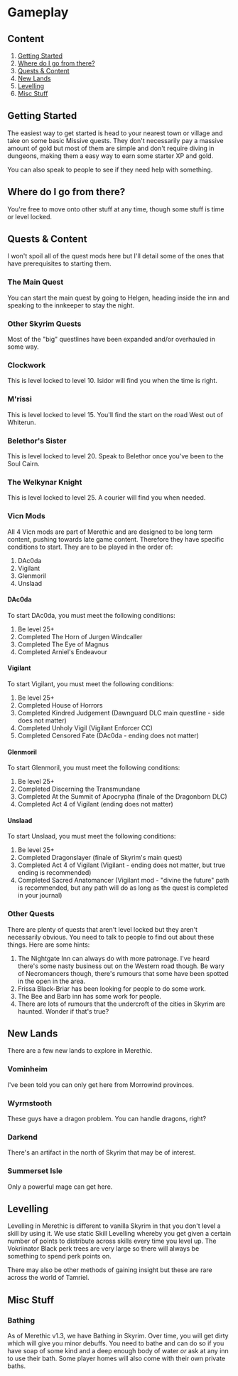 # Gameplay

## Content
1. [Getting Started](#getting-started)
2. [Where do I go from there?](#where-do-i-go-from-there?)
3. [Quests & Content](#quests-&-content)
4. [New Lands](#new-lands)
5. [Levelling](#Levelling)
6. [Misc Stuff](#misc-stuff)

## Getting Started
The easiest way to get started is head to your nearest town or village and take on some basic Missive quests. They don't necessarily pay a massive amount of gold but most of them are simple and don't require diving in dungeons, making them a easy way to earn some starter XP and gold.

You can also speak to people to see if they need help with something.

## Where do I go from there?
You're free to move onto other stuff at any time, though some stuff is time or level locked.

## Quests & Content
I won't spoil all of the quest mods here but I'll detail some of the ones that have prerequisites to starting them.

### The Main Quest
You can start the main quest by going to Helgen, heading inside the inn and speaking to the innkeeper to stay the night.

### Other Skyrim Quests
Most of the "big" questlines have been expanded and/or overhauled in some way.

### Clockwork
This is level locked to level 10. Isidor will find you when the time is right.

### M'rissi
This is level locked to level 15. You'll find the start on the road West out of Whiterun.

### Belethor's Sister
This is level locked to level 20. Speak to Belethor once you've been to the Soul Cairn.

### The Welkynar Knight
This is level locked to level 25. A courier will find you when needed.

### Vicn Mods
All 4 Vicn mods are part of Merethic and are designed to be long term content, pushing towards late game content. Therefore they have specific conditions to start. They are to be played in the order of:
1. DAc0da
2. Vigilant
3. Glenmoril
4. Unslaad

#### DAc0da
To start DAc0da, you must meet the following conditions:
1. Be level 25+
2. Completed The Horn of Jurgen Windcaller
3. Completed The Eye of Magnus
4. Completed Arniel's Endeavour

#### Vigilant
To start Vigilant, you must meet the following conditions:
1. Be level 25+
2. Completed House of Horrors
3. Completed Kindred Judgement (Dawnguard DLC main questline - side does not matter)
4. Completed Unholy Vigil (Vigilant Enforcer CC)
5. Completed Censored Fate (DAc0da - ending does not matter)

#### Glenmoril
To start Glenmoril, you must meet the following conditions:
1. Be level 25+
2. Completed Discerning the Transmundane
3. Completed At the Summit of Apocrypha (finale of the Dragonborn DLC)
4. Completed Act 4 of Vigilant (ending does not matter)

#### Unslaad
To start Unslaad, you must meet the following conditions:
1. Be level 25+
2. Completed Dragonslayer (finale of Skyrim's main quest)
3. Completed Act 4 of Vigilant (Vigilant - ending does not matter, but true ending is recommended)
4. Completed Sacred Anatomancer (Vigilant mod - "divine the future" path is recommended, but any path will do as long as the quest is completed in your journal)

### Other Quests
There are plenty of quests that aren't level locked but they aren't necessarily obvious. You need to talk to people to find out about these things. Here are some hints:
1. The Nightgate Inn can always do with more patronage. I've heard there's some nasty business out on the Western road though. Be wary of Necromancers though, there's rumours that some have been spotted in the open in the area.
2. Frissa Black-Briar has been looking for people to do some work.
3. The Bee and Barb inn has some work for people.
4. There are lots of rumours that the undercroft of the cities in Skyrim are haunted. Wonder if that's true?

## New Lands
There are a few new lands to explore in Merethic.

### Vominheim
I've been told you can only get here from Morrowind provinces.

### Wyrmstooth
These guys have a dragon problem. You can handle dragons, right?

### Darkend
There's an artifact in the north of Skyrim that may be of interest.

### Summerset Isle
Only a powerful mage can get here.

## Levelling
Levelling in Merethic is different to vanilla Skyrim in that you don't level a skill by using it. We use static Skill Levelling whereby you get given a certain number of points to distribute across skills every time you level up. The Vokriinator Black perk trees are very large so there will always be something to spend perk points on.

There may also be other methods of gaining insight but these are rare across the world of Tamriel.

## Misc Stuff

### Bathing
As of Merethic v1.3, we have Bathing in Skyrim. Over time, you will get dirty which will give you minor debuffs. You need to bathe and can do so if you have soap of some kind and a deep enough body of water *or* ask at any inn to use their bath. Some player homes will also come with their own private baths.
